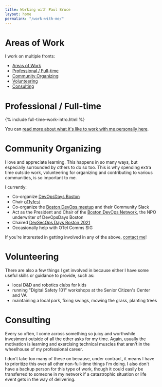 ```yaml
---
title: Working with Paul Bruce
layout: home
permalink: "/work-with-me/"
---
```


# Areas of Work

I work on multiple fronts:

- [Areas of Work](#areas-of-work)
- [Professional / Full-time](#professional--full-time)
- [Community Organizing](#community-organizing)
- [Volunteering](#volunteering)
- [Consulting](#consulting)

# Professional / Full-time

{% include full-time-work-intro.html %}

You can [read more about what it's like to work with me personally here](/working-with-paul).

# Community Organizing

I love and appreciate learning. This happens in so many ways, but especially surrounded
 by others to do so too. This is why spending extra time outside work, volunteering
 for organizing and contributing to various communities, is so important to me.

I currently:

* Co-organize [DevOpsDays Boston](https://devopsdays.org/events/2022-boston/welcome/)
* Chair [o11yfest](https://o11yfest.org/)
* Co-organize the [Boston DevOps meetup](https://www.meetup.com/Boston-Devops/) and their Community Slack
* Act as the President and Chair of the [Boston DevOps Network](https://bostondevopsnetwork.org/), the NPO underwriter of DevOpsDays Boston
* Chaired [DevSecOps Days Boston 2021](https://devsecopsdaysboston.org/)
* Occasionally help with OTel Comms SIG

If you're interested in getting involved in any of the above, [contact me](/contact)!

# Volunteering

There are also a few things I get involved in because either I have some useful skills
 or guidance to provide, such as:

- local D&D and robotics clubs for kids
- running "Digital Safety 101" workshops at the Senior Citizen's Center and VA
- maintaining a local park, fixing swings, mowing the grass, planting trees

# Consulting

Every so often, I come across something so juicy and worthwhile investment outside
 of all the other asks for my time. Again, usually the motivation is learning and
 exercising technical muscles that aren't in the wheelhouse of my professional career.

I don't take too many of these on because, under contract, it means I have to prioritize
 this over all other non-full-time things I'm doing. I also don't have a backup person
 for this type of work, though it could easily be transferred to someone in my network
 if a catastrophic situation or life event gets in the way of delivering.
